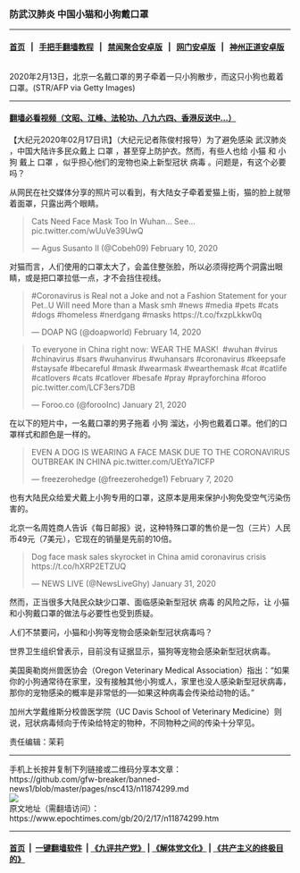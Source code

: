 ### 防武汉肺炎 中国小猫和小狗戴口罩
------------------------

#### [首页](https://github.com/gfw-breaker/banned-news1/blob/master/README.md) &nbsp;&nbsp;|&nbsp;&nbsp; [手把手翻墙教程](https://github.com/gfw-breaker/guides/wiki) &nbsp;&nbsp;|&nbsp;&nbsp; [禁闻聚合安卓版](https://github.com/gfw-breaker/bn-android) &nbsp;&nbsp;|&nbsp;&nbsp; [网门安卓版](https://github.com/oGate2/oGate) &nbsp;&nbsp;|&nbsp;&nbsp; [神州正道安卓版](https://github.com/SzzdOgate/update) 



<div><img alt="" class="aligncenter wp-post-image" src="https://i.epochtimes.com/assets/uploads/2020/02/GettyImages-1200519032-600x400.jpg"/>
<div class="red16 caption">
 <p>
  2020年2月13日，北京一名戴口罩的男子牵着一只小狗散步，而这只小狗也戴着口罩。(STR/AFP via Getty Images)
 </p>
</div>
</div><hr/>

#### [翻墙必看视频（文昭、江峰、法轮功、八九六四、香港反送中...）](https://github.com/gfw-breaker/banned-news1/blob/master/pages/link3.md)

<div><p>
 【大纪元2020年02月17日讯】（大纪元记者陈俊村报导）为了避免感染
 <ok href="https://www.epochtimes.com/gb/tag/%E6%AD%A6%E6%B1%89%E8%82%BA%E7%82%8E.html">
  武汉肺炎
 </ok>
 ，中国大陆许多民众戴上
 <ok href="https://www.epochtimes.com/gb/tag/%E5%8F%A3%E7%BD%A9.html">
  口罩
 </ok>
 ，甚至穿上防护衣。然而，有些人也给
 <ok href="https://www.epochtimes.com/gb/tag/%E5%B0%8F%E7%8C%AB.html">
  小猫
 </ok>
 和
 <ok href="https://www.epochtimes.com/gb/tag/%E5%B0%8F%E7%8B%97.html">
  小狗
 </ok>
 戴上
 <ok href="https://www.epochtimes.com/gb/tag/%E5%8F%A3%E7%BD%A9.html">
  口罩
 </ok>
 ，似乎担心他们的宠物也染上新型冠状
 <ok href="https://www.epochtimes.com/gb/tag/%E7%97%85%E6%AF%92.html">
  病毒
 </ok>
 。问题是，有这个必要吗？
</p>
<p>
 从网民在社交媒体分享的照片可以看到，有大陆女子牵着爱猫上街，猫的脸上就带着面罩，只露出两个眼睛。
</p>
<blockquote class="twitter-tweet">
 <p dir="ltr" lang="en">
  Cats Need Face Mask Too In Wuhan… See…
  <ok href="https://t.co/wUuVe39UwQ">
   pic.twitter.com/wUuVe39UwQ
  </ok>
 </p>
 <p>
  — Agus Susanto II (@Cobeh09)
  <ok href="https://twitter.com/Cobeh09/status/1227013657290108928?ref_src=twsrc%5Etfw">
   February 10, 2020
  </ok>
 </p>
</blockquote>
<p>
 <p>
  对猫而言，人们使用的口罩太大了，会盖住整张脸，所以必须得挖两个洞露出眼睛，或是把口罩拉低一点，才不会挡住视线。
 </p>
 <blockquote class="twitter-tweet">
  <p dir="ltr" lang="en">
   <ok href="https://twitter.com/hashtag/Coronavirus?src=hash&amp;ref_src=twsrc%5Etfw">
    #Coronavirus
   </ok>
   is Real not a Joke and not a Fashion Statement for your Pet..U Will need More than a Mask smh
   <ok href="https://twitter.com/hashtag/news?src=hash&amp;ref_src=twsrc%5Etfw">
    #news
   </ok>
   <ok href="https://twitter.com/hashtag/media?src=hash&amp;ref_src=twsrc%5Etfw">
    #media
   </ok>
   <ok href="https://twitter.com/hashtag/pets?src=hash&amp;ref_src=twsrc%5Etfw">
    #pets
   </ok>
   <ok href="https://twitter.com/hashtag/cats?src=hash&amp;ref_src=twsrc%5Etfw">
    #cats
   </ok>
   <ok href="https://twitter.com/hashtag/dogs?src=hash&amp;ref_src=twsrc%5Etfw">
    #dogs
   </ok>
   <ok href="https://twitter.com/hashtag/homeless?src=hash&amp;ref_src=twsrc%5Etfw">
    #homeless
   </ok>
   <ok href="https://twitter.com/hashtag/nerdgang?src=hash&amp;ref_src=twsrc%5Etfw">
    #nerdgang
   </ok>
   <ok href="https://twitter.com/hashtag/masks?src=hash&amp;ref_src=twsrc%5Etfw">
    #masks
   </ok>
   <ok href="https://t.co/fxzpLkkw0q">
    https://t.co/fxzpLkkw0q
   </ok>
  </p>
  <p>
   — DOAP NG (@doapworld)
   <ok href="https://twitter.com/doapworld/status/1228208909694824449?ref_src=twsrc%5Etfw">
    February 14, 2020
   </ok>
  </p>
 </blockquote>
 <p>
 </p>
 <blockquote class="twitter-tweet">
  <p dir="ltr" lang="en">
   To everyone in China right now: WEAR THE MASK! ⁣
   <ok href="https://twitter.com/hashtag/wuhan?src=hash&amp;ref_src=twsrc%5Etfw">
    #wuhan
   </ok>
   <ok href="https://twitter.com/hashtag/virus?src=hash&amp;ref_src=twsrc%5Etfw">
    #virus
   </ok>
   <ok href="https://twitter.com/hashtag/chinavirus?src=hash&amp;ref_src=twsrc%5Etfw">
    #chinavirus
   </ok>
   <ok href="https://twitter.com/hashtag/sars?src=hash&amp;ref_src=twsrc%5Etfw">
    #sars
   </ok>
   <ok href="https://twitter.com/hashtag/wuhanvirus?src=hash&amp;ref_src=twsrc%5Etfw">
    #wuhanvirus
   </ok>
   <ok href="https://twitter.com/hashtag/wuhansars?src=hash&amp;ref_src=twsrc%5Etfw">
    #wuhansars
   </ok>
   <ok href="https://twitter.com/hashtag/coronavirus?src=hash&amp;ref_src=twsrc%5Etfw">
    #coronavirus
   </ok>
   <ok href="https://twitter.com/hashtag/keepsafe?src=hash&amp;ref_src=twsrc%5Etfw">
    #keepsafe
   </ok>
   <ok href="https://twitter.com/hashtag/staysafe?src=hash&amp;ref_src=twsrc%5Etfw">
    #staysafe
   </ok>
   <ok href="https://twitter.com/hashtag/becareful?src=hash&amp;ref_src=twsrc%5Etfw">
    #becareful
   </ok>
   <ok href="https://twitter.com/hashtag/mask?src=hash&amp;ref_src=twsrc%5Etfw">
    #mask
   </ok>
   <ok href="https://twitter.com/hashtag/wearmask?src=hash&amp;ref_src=twsrc%5Etfw">
    #wearmask
   </ok>
   <ok href="https://twitter.com/hashtag/wearthemask?src=hash&amp;ref_src=twsrc%5Etfw">
    #wearthemask
   </ok>
   <ok href="https://twitter.com/hashtag/cat?src=hash&amp;ref_src=twsrc%5Etfw">
    #cat
   </ok>
   <ok href="https://twitter.com/hashtag/catlife?src=hash&amp;ref_src=twsrc%5Etfw">
    #catlife
   </ok>
   <ok href="https://twitter.com/hashtag/catlovers?src=hash&amp;ref_src=twsrc%5Etfw">
    #catlovers
   </ok>
   <ok href="https://twitter.com/hashtag/cats?src=hash&amp;ref_src=twsrc%5Etfw">
    #cats
   </ok>
   <ok href="https://twitter.com/hashtag/catlover?src=hash&amp;ref_src=twsrc%5Etfw">
    #catlover
   </ok>
   <ok href="https://twitter.com/hashtag/besafe?src=hash&amp;ref_src=twsrc%5Etfw">
    #besafe
   </ok>
   <ok href="https://twitter.com/hashtag/pray?src=hash&amp;ref_src=twsrc%5Etfw">
    #pray
   </ok>
   <ok href="https://twitter.com/hashtag/prayforchina?src=hash&amp;ref_src=twsrc%5Etfw">
    #prayforchina
   </ok>
   <ok href="https://twitter.com/hashtag/foroo?src=hash&amp;ref_src=twsrc%5Etfw">
    #foroo
   </ok>
   <ok href="https://t.co/LCF3ers7DB">
    pic.twitter.com/LCF3ers7DB
   </ok>
  </p>
  <p>
   — Foroo.co (@forooInc)
   <ok href="https://twitter.com/forooInc/status/1219683863431016448?ref_src=twsrc%5Etfw">
    January 21, 2020
   </ok>
  </p>
 </blockquote>
 <p>
  <p>
   在以下的短片中，一名戴口罩的男子拖着
   <ok href="https://www.epochtimes.com/gb/tag/%E5%B0%8F%E7%8B%97.html">
    小狗
   </ok>
   溜达，小狗也戴着口罩。他们的口罩样式和颜色是一样的。
  </p>
  <blockquote class="twitter-tweet">
   <p dir="ltr" lang="en">
    EVEN A DOG IS WEARING A FACE MASK DUE TO THE CORONAVIRUS OUTBREAK IN CHINA
    <ok href="https://t.co/UEtYa7ICFP">
     pic.twitter.com/UEtYa7ICFP
    </ok>
   </p>
   <p>
    — freezerohedge (@freezerohedge1)
    <ok href="https://twitter.com/freezerohedge1/status/1225913250203754498?ref_src=twsrc%5Etfw">
     February 7, 2020
    </ok>
   </p>
  </blockquote>
  <p>
   <p>
    也有大陆民众给爱犬戴上小狗专用的口罩，这原本是用来保护小狗免受空气污染伤害的。
   </p>
   <p>
    北京一名周姓商人告诉《每日邮报》说，这种特殊口罩的售价是一包（三片）人民币49元（7美元），它现在的销量是先前的10倍。
   </p>
   <blockquote class="twitter-tweet">
    <p dir="ltr" lang="en">
     Dog face mask sales skyrocket in China amid coronavirus crisis
     <ok href="https://t.co/hXRP2ETZUQ">
      https://t.co/hXRP2ETZUQ
     </ok>
    </p>
    <p>
     — NEWS LIVE (@NewsLiveGhy)
     <ok href="https://twitter.com/NewsLiveGhy/status/1223204507053518848?ref_src=twsrc%5Etfw">
      January 31, 2020
     </ok>
    </p>
   </blockquote>
   <p>
    <p>
     然而，正当很多大陆民众缺少口罩、面临感染新型冠状
     <ok href="https://www.epochtimes.com/gb/tag/%E7%97%85%E6%AF%92.html">
      病毒
     </ok>
     的风险之际，让
     <ok href="https://www.epochtimes.com/gb/tag/%E5%B0%8F%E7%8C%AB.html">
      小猫
     </ok>
     和小狗戴口罩的做法与必要性也受到质疑。
    </p>
    <p>
     人们不禁要问，小猫和小狗等宠物会感染新型冠状病毒吗？
    </p>
    <p>
     世界卫生组织曾表示，目前没有证据显示，猫狗等宠物会感染新型冠状病毒。
    </p>
    <p>
     美国奥勒岗州兽医协会（Oregon Veterinary Medical Association）指出：“如果你的小狗通常待在家里，没有接触其他小狗或人，家里也没人感染新型冠状病毒，那你的宠物感染的概率是非常低的──如果这种病毒会传染给动物的话。”
    </p>
    <p>
     加州大学戴维斯分校兽医学院（UC Davis School of Veterinary Medicine）则说，冠状病毒倾向于传染给特定的物种，不同物种之间的传染十分罕见。
    </p>
    <p>
     责任编辑：茉莉
    </p>
   </p>
  </p>
 </p>
</p></div>
<hr/>
手机上长按并复制下列链接或二维码分享本文章：<br/>
https://github.com/gfw-breaker/banned-news1/blob/master/pages/nsc413/n11874299.md <br/>
<a href='https://github.com/gfw-breaker/banned-news1/blob/master/pages/nsc413/n11874299.md'><img src='https://github.com/gfw-breaker/banned-news1/blob/master/pages/nsc413/n11874299.md.png'/></a> <br/>
原文地址（需翻墙访问）：https://www.epochtimes.com/gb/20/2/17/n11874299.htm


------------------------
#### [首页](https://github.com/gfw-breaker/banned-news1/blob/master/README.md) &nbsp;|&nbsp; [一键翻墙软件](https://github.com/gfw-breaker/nogfw/blob/master/README.md) &nbsp;| [《九评共产党》](https://github.com/gfw-breaker/9ping.md/blob/master/README.md#九评之一评共产党是什么) | [《解体党文化》](https://github.com/gfw-breaker/jtdwh.md/blob/master/README.md) | [《共产主义的终极目的》](https://github.com/gfw-breaker/gczydzjmd.md/blob/master/README.md)


<img src='http://gfw-breaker.win/banned-news/pages/nsc413/n11874299.md' width='0px' height='0px'/>